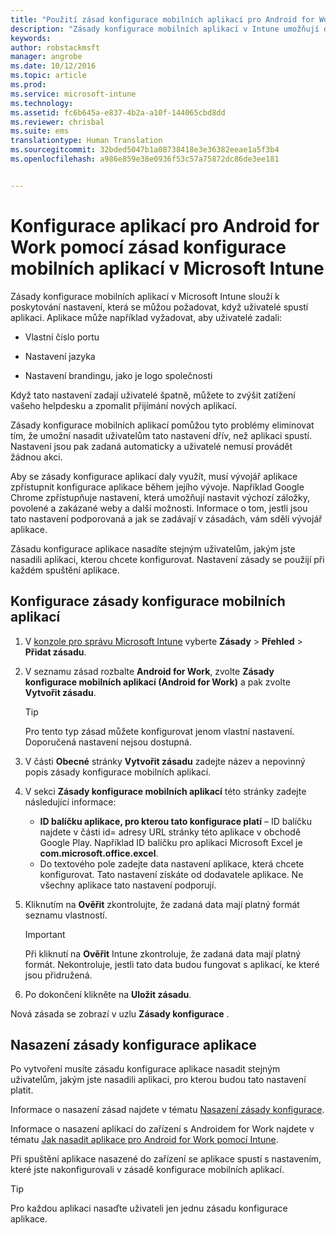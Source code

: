 ```yaml
---
title: "Použití zásad konfigurace mobilních aplikací pro Android for Work | Microsoft Intune"
description: "Zásady konfigurace mobilních aplikací v Intune umožňují dodat nastavení, která se můžou vyžadovat, když uživatelé spustí aplikaci pro Android for Work."
keywords: 
author: robstackmsft
manager: angrobe
ms.date: 10/12/2016
ms.topic: article
ms.prod: 
ms.service: microsoft-intune
ms.technology: 
ms.assetid: fc6b645a-e837-4b2a-a10f-144065cbd8dd
ms.reviewer: chrisbal
ms.suite: ems
translationtype: Human Translation
ms.sourcegitcommit: 32bded5047b1a08738418e3e36382eeae1a5f3b4
ms.openlocfilehash: a986e859e38e0936f53c57a75872dc86de3ee181


---
```


# Konfigurace aplikací pro Android for Work pomocí zásad konfigurace mobilních aplikací v Microsoft Intune
Zásady konfigurace mobilních aplikací v Microsoft Intune slouží k poskytování nastavení, která se můžou požadovat, když uživatelé spustí aplikaci. Aplikace může například vyžadovat, aby uživatelé zadali:

-   Vlastní číslo portu

-   Nastavení jazyka

-   Nastavení brandingu, jako je logo společnosti

Když tato nastavení zadají uživatelé špatně, můžete to zvýšit zatížení vašeho helpdesku a zpomalit přijímání nových aplikací.

Zásady konfigurace mobilních aplikací pomůžou tyto problémy eliminovat tím, že umožní nasadit uživatelům tato nastavení dřív, než aplikaci spustí. Nastavení jsou pak zadaná automaticky a uživatelé nemusí provádět žádnou akci.

Aby se zásady konfigurace aplikací daly využít, musí vývojář aplikace zpřístupnit konfigurace aplikace během jejího vývoje. Například Google Chrome zpřístupňuje nastavení, která umožňují nastavit výchozí záložky, povolené a zakázané weby a další možnosti. Informace o tom, jestli jsou tato nastavení podporovaná a jak se zadávají v zásadách, vám sdělí vývojář aplikace.

Zásadu konfigurace aplikace nasadíte stejným uživatelům, jakým jste nasadili aplikaci, kterou chcete konfigurovat. Nastavení zásady se použijí při každém spuštění aplikace.

## Konfigurace zásady konfigurace mobilních aplikací

1.  V [konzole pro správu Microsoft Intune](https://manage.microsoft.com) vyberte **Zásady** &gt; **Přehled** &gt; **Přidat zásadu**.

2.  V seznamu zásad rozbalte **Android for Work**, zvolte **Zásady konfigurace mobilních aplikací (Android for Work)** a pak zvolte **Vytvořit zásadu**.

    > [!TIP]
    > Pro tento typ zásad můžete konfigurovat jenom vlastní nastavení. Doporučená nastavení nejsou dostupná.

3.  V části **Obecné** stránky **Vytvořit zásadu** zadejte název a nepovinný popis zásady konfigurace mobilních aplikací.

4. V sekci **Zásady konfigurace mobilních aplikací** této stránky zadejte následující informace:
    - **ID balíčku aplikace, pro kterou tato konfigurace platí** – ID balíčku najdete v části id= adresy URL stránky této aplikace v obchodě Google Play. Například ID balíčku pro aplikaci Microsoft Excel je **com.microsoft.office.excel**.
    - Do textového pole zadejte data nastavení aplikace, která chcete konfigurovat. Tato nastavení získáte od dodavatele aplikace. Ne všechny aplikace tato nastavení podporují.
5.  Kliknutím na **Ověřit** zkontrolujte, že zadaná data mají platný formát seznamu vlastností.

    > [!IMPORTANT]
    > Při kliknutí na **Ověřit** Intune zkontroluje, že zadaná data mají platný formát. Nekontroluje, jestli tato data budou fungovat s aplikací, ke které jsou přidružená.

6.  Po dokončení klikněte na **Uložit zásadu**.

Nová zásada se zobrazí v uzlu **Zásady konfigurace** .


## Nasazení zásady konfigurace aplikace
Po vytvoření musíte zásadu konfigurace aplikace nasadit stejným uživatelům, jakým jste nasadili aplikaci, pro kterou budou tato nastavení platit.

Informace o nasazení zásad najdete v tématu [Nasazení zásady konfigurace](/intune/deploy-use/manage-settings-and-features-on-your-devices-with-microsoft-intune-policies#deploy-a-configuration-policy).

Informace o nasazení aplikací do zařízení s Androidem for Work najdete v tématu [Jak nasadit aplikace pro Android for Work pomocí Intune](android-for-work-apps.md).

Při spuštění aplikace nasazené do zařízení se aplikace spustí s nastavením, které jste nakonfigurovali v zásadě konfigurace mobilních aplikací.

> [!TIP]
> Pro každou aplikaci nasaďte uživateli jen jednu zásadu konfigurace aplikace.







<!--HONumber=Oct16_HO2-->



